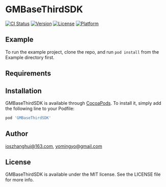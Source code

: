 # GMBaseThirdSDK

[![CI Status](https://img.shields.io/travis/ioszhanghui@163.com/GMBaseThirdSDK.svg?style=flat)](https://travis-ci.org/ioszhanghui@163.com/GMBaseThirdSDK)
[![Version](https://img.shields.io/cocoapods/v/GMBaseThirdSDK.svg?style=flat)](https://cocoapods.org/pods/GMBaseThirdSDK)
[![License](https://img.shields.io/cocoapods/l/GMBaseThirdSDK.svg?style=flat)](https://cocoapods.org/pods/GMBaseThirdSDK)
[![Platform](https://img.shields.io/cocoapods/p/GMBaseThirdSDK.svg?style=flat)](https://cocoapods.org/pods/GMBaseThirdSDK)

## Example

To run the example project, clone the repo, and run `pod install` from the Example directory first.

## Requirements

## Installation

GMBaseThirdSDK is available through [CocoaPods](https://cocoapods.org). To install
it, simply add the following line to your Podfile:

```ruby
pod 'GMBaseThirdSDK'
```

## Author

ioszhanghui@163.com, yomingyo@gmail.com

## License

GMBaseThirdSDK is available under the MIT license. See the LICENSE file for more info.
